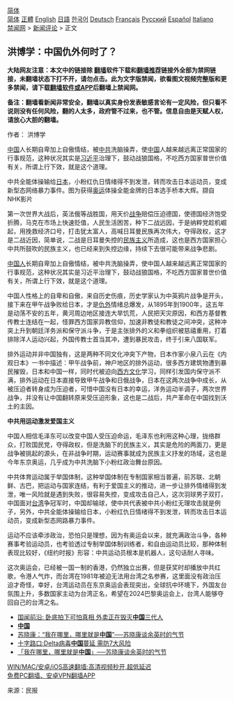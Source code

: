  <!-- 面包屑导航 --> <div class="breadcrumb"><!-- GTranslate: https://gtranslate.io/ -->  <div class="switcher notranslate">  <div class="selected">  <a href="#" onclick="return false;"> 简体</a>  </div>  <div class="option">  <a href="https://www.bannedbook.org" onclick="doGTranslate('zh-CN|zh-CN');jQuery('div.switcher div.selected a').html(jQuery(this).html());return false;" title="简体中文" class="nturl selected"> 简体</a>  <a href="https://www.bannedbook.org/zh-tw/" onclick="doGTranslate('zh-CN|zh-TW');jQuery('div.switcher div.selected a').html(jQuery(this).html());return false;" title="繁體中文" class="nturl"> 正體</a>  <a href="https://www.bannedbook.org/en/" onclick="doGTranslate('zh-CN|en');jQuery('div.switcher div.selected a').html(jQuery(this).html());return false;" title="English" class="nturl"> English</a>  <a href="https://www.bannedbook.org/ja/" onclick="doGTranslate('zh-CN|ja');jQuery('div.switcher div.selected a').html(jQuery(this).html());return false;" title="日本語" class="nturl"> 日語</a>  <a href="https://www.bannedbook.org/ko/" onclick="doGTranslate('zh-CN|ko');jQuery('div.switcher div.selected a').html(jQuery(this).html());return false;" title="한국어" class="nturl"> 한국어</a>  <a href="https://www.bannedbook.org/de/" onclick="doGTranslate('zh-CN|de');jQuery('div.switcher div.selected a').html(jQuery(this).html());return false;" title="Deutsch" class="nturl"> Deutsch</a>  <a href="https://www.bannedbook.org/fr/" onclick="doGTranslate('zh-CN|fr');jQuery('div.switcher div.selected a').html(jQuery(this).html());return false;" title="Français" class="nturl"> Français</a>  <a href="https://www.bannedbook.org/ru/" onclick="doGTranslate('zh-CN|ru');jQuery('div.switcher div.selected a').html(jQuery(this).html());return false;" title="Русский" class="nturl"> Русский</a>  <a href="https://www.bannedbook.org/es/" onclick="doGTranslate('zh-CN|es');jQuery('div.switcher div.selected a').html(jQuery(this).html());return false;" title="Español" class="nturl"> Español</a>  <a href="https://www.bannedbook.org/it/" onclick="doGTranslate('zh-CN|it');jQuery('div.switcher div.selected a').html(jQuery(this).html());return false;" title="Italiano" class="nturl"> Italiano</a>  </div>  </div>      <div class='breadcrumb-sub'><!-- Breadcrumb NavXT 6.3.0 --> <a href="https://www.bannedbook.org/" class="home">禁闻网</a> &gt; <a href="https://www.bannedbook.org/bnews/comments/" class="category">新闻评论</a> &gt; 正文</div></div><h2>洪博学：中国仇外何时了？</h2> <p class="notice"><b>大陆网友注意：本文中的链接除 <a href="https://github.com/bannedbook/fanqiang" >翻墙</a>软件下载和<a href="https://github.com/killgcd/justmysocks/blob/master/README.md">翻墙推荐</a>链接外全部为禁网链接，未翻墙状态下打不开，请勿点击。此为文字版禁闻，欲看图文视频完整版和更多禁闻，请下载<a href="https://github.com/bannedbook/fanqiang">翻墙软件或APP</a>后翻墙上禁闻网。</p><p>备注：翻墙看新闻非常安全，翻墙以真实身份发表敏感言论有一定风险，但只看不说则没有任何风险，翻的人太多，政府管不过来，也不管。信息自由是天赋人权，请放心大胆的翻墙。</b></p>  <div class="entry"> <p>作者： 洪博学</p> <p id="summary"><span class='wp_keywordlink_affiliate'><a href="https://www.bannedbook.org/" title="中国" target="_blank">中国</a></span>人长期自卑加上自傲情结，被<a href="https://www.bannedbook.org/bnews/tag/%e4%b8%ad%e5%85%b1/" class="st_tag internal_tag" rel="tag" title="标签 中共 下的日志">中共</a>洗脑操弄，使<a href="https://www.bannedbook.org/bnews/tag/%E4%B8%AD%E5%9B%BD/" class="st_tag internal_tag" rel="tag" title="标签 中国 下的日志">中国</a>人越来越远离正常国家的行事规范，这种状况其实是<a href="https://www.bannedbook.org/bnews/tag/%e4%b9%a0%e8%bf%91%e5%b9%b3/" class="st_tag internal_tag" rel="tag" title="标签 习近平 下的日志">习近平</a>治理下，鼓动战狼国格，不吃西方国家普世价值有关，所谓上行下效，就是这个道理。</p> <p id="conimg">中共全能体操输给<a href="https://www.bannedbook.org/bnews/tag/%e6%97%a5%e6%9c%ac/" class="st_tag internal_tag" rel="tag" title="标签 日本 下的日志">日本</a>，小粉红仇日情绪得不到发泄，转而攻击日本运动员，变成新型态网络暴力事件。图为获得<a href="https://www.bannedbook.org/bnews/tag/%e5%a5%a5%e8%bf%90/" class="st_tag internal_tag" rel="tag" title="标签 奥运 下的日志">奥运</a>体操全能金牌的日本选手桥本大辉。撷自NHK影片</p>  <p>第一次世界大战后，英法俄等战胜国，用天价<a href="https://www.bannedbook.org/bnews/tag/%E6%88%98%E4%BA%89/" class="st_tag internal_tag" rel="tag" title="标签 战争 下的日志">战争</a>赔偿压迫德国，使德国经济饱受折腾，马克在市场上快速贬值，人民生活困苦，种下二战远因，于是纳粹党趁机崛起，用挽救经济口号，打击犹太富人，高喊日耳曼民族再次伟大，夺得政权，这才是二战近因，简单说，二战是日耳曼失控的<span class='wp_keywordlink'><a href="https://www.bannedbook.org/forum11/topic333.html" title="禁片：民族主义和三座大山" target="_blank">民族主义</a></span>所造成，这也是西方国家担心中共所鼓吹的民族主义，也已经来到失控边缘，持续下去很可能带来战争悲剧。</p> <p><a href="https://www.bannedbook.org/bnews/tag/%e4%b8%ad%e5%9b%bd%e4%ba%ba/" class="st_tag internal_tag" rel="tag" title="标签 中国人 下的日志">中国人</a>长期自卑加上自傲情结，被中共洗脑操弄，使中国人越来越远离正常国家的行事规范，这种状况其实是习近平治理下，鼓动战狼国格，不吃西方国家普世价值有关，所谓上行下效，就是这个道理。</p> <p>中国人性格上的自卑和自傲，来自历史伤痕，历史学家认为中英鸦片战争是开头，接下来在甲午战争败给日本，才是<a href="https://www.bannedbook.org/bnews/tag/%E4%BB%87%E5%A4%96/" class="st_tag internal_tag" rel="tag" title="标签 仇外 下的日志">仇外</a>情绪总爆发，从1895年到1900年，这五年是动荡不安的五年，黄河周边地区接连大旱饥荒，人民把天灾原因，和西方基督教传教士连结在一起，怪罪西方国家异教信仰，加速非教徒和教徒之间冲突，这种冲突上升到朝廷洋务派和保守派斗争，于是主张排外的义和拳组织被慈禧重用，打着排除洋人运动兴起，外国传教士首当其冲，遭到暴民攻击，终于引来八国联军。</p>  <p>排外运动并非中国独有，这是两种不同文化冲突下产物，日本作家小泉八云在《内观日本》一书中描述：甲午战争前，神户地区的排外运动，很多西方建筑物遭到暴民摧毁，日本和中国一样，同时代被迫向<span class='wp_keywordlink'><a href="https://www.bannedbook.org/forum3/topic47.html" title="西方传统文化汇编" target="_blank">西方文化</a></span>学习，同样引发国内保守派不满，排外运动在日本直接导致甲午战争和日俄战争，日本在这两次战争中成长，从被压迫者转身成为压迫者，可惜中国没有日本的幸运，洋务运动半调子，两次世界战争，并没有让中国翻转原来受压迫形象，这也是二战后，共产革命在中国找到沃土的主因。</p> <p><strong>中共用运动激发爱国主义</strong></p> <p>中国人相信毛泽东可以改变中国人受压迫命运，毛泽东也利用这种心理，拢络群众，打败国民党，夺得政权，但是洗脑下的民族主义，其实是危险的两面刀，更是战争被挑起的源头，在非战争时期，运动赛事就成为民族主义抒发的场域，这也是今年东京奥运，几乎成为中共洗脑下小粉红政治舞台原因。</p>  <p>中共体育运动属于举国体制，这种举国体制在专制国家相当普遍，前苏联、北朝鲜、古巴，把运动与国家连结，有利于爱国主义的推动，进一步让排外情绪得到发泄，唯一风险就是遇到失败，很容易失控，变成攻击自己人，这次羽球男子双打，中国面对<a href="https://www.bannedbook.org/bnews/tag/%e5%8f%b0%e6%b9%be/" class="st_tag internal_tag" rel="tag" title="标签 台湾 下的日志">台湾</a>争冠军时，中国却输球，使中共代表被中共小粉红无理攻击就是例子，另外，中共全能体操输给日本，小粉红仇日情绪得不到发泄，转而攻击日本运动员，变成新型态网路暴力事件。</p> <p>运动不应该牵涉政治，恐怕只是理想，因为有奥运会以来，就充满政治斗争，各种赛事考验运动员，也考验透过专制举国体制训练者，和自由运动员比较，那种体制表现比较好，《纽约时报》形容：中共运动员根本是机器人，这句话耐人寻味。</p> <p>这次奥运会，已经被一国一制的香港，仍然独立出赛，但是获奖时却播放中共红歌，令港人气炸，而台湾在1981年被迫无法用台湾之名参赛，这里面没有政治压迫才奇怪，幸好，台湾运动员在东京奥运会表现突出，全球抗中环境下，外国友台氛围上升，多数国家主动为台湾正名，希望在2024巴黎奥运会上，台湾人能够夺回自己的台湾之名。</p>  <ul class='op-related-articles' title='相关阅读'> <li><a href='https://www.bannedbook.org/bnews/comments/20210808/1602322.html' target='_blank'>国闻前沿: 卧底拍下可怕真相 外卖正在毁灭<b>中国</b>三代人</a></li> <li><a href='https://www.bannedbook.org/bnews/bannedvideo/20210808/1602320.html' target='_blank'><b>中国</b></a></li> <li><a href='https://www.bannedbook.org/bnews/comments/20210808/1602306.html' target='_blank'>苏晓康：“我在哪里，哪里就是<b>中国</b>”──苏晓康谈余英时的气节</a></li> <li><a href='https://www.bannedbook.org/bnews/comments/20210808/1602301.html' target='_blank'>十字路口:Delta病毒<b>中国</b>蔓延 需防7大风险</a></li> <li><a href='https://www.bannedbook.org/bnews/baitai/20210808/1602291.html' target='_blank'>「我在哪里，哪里就是<b>中国</b>」──苏晓康谈余英时的气节</a></li> </ul> <p class="texttj"> <a href="https://github.com/bannedbook/fanqiang/wiki/V2ray%E6%9C%BA%E5%9C%BA" target="_blank">WIN/MAC/安卓/iOS高速翻墙:高清视频秒开,超低延迟</a><br/> <a href="https://github.com/bannedbook/fanqiang/wiki/%E7%A6%81%E9%97%BB%E7%BD%91%E5%AE%89%E5%8D%93%E7%BF%BB%E5%A2%99%E6%96%B0%E9%97%BBAPP" target="_blank">免费PC翻墙、安卓VPN翻墙APP</a></p><p> 来源：民报 </p><a name='sharetosocial'></a>  <div style="margin-bottom:5px;padding-bottom:5px;clear:both"> <div id="archive-pix-1" class="banner-ads"> <!-- AuctionX Display platform tag START --> <div id="26318x728x90x621x_ADSLOT2" clicktrack="%%CLICK_URL_ESC%%"></div> <!-- AuctionX Display platform tag END --> </div> <div id="archive-pix-2" class="banner-ads"> <!-- AuctionX Display platform tag START --> <div id="26315x300x250x621x_ADSLOT2" clicktrack="%%CLICK_URL_ESC%%"></div> <!-- AuctionX Display platform tag END --> </div> </div>  <div id="archive-pix-1" class="banner-ads"> <!-- AuctionX Display platform tag START --> <div id="26318x728x90x621x_ADSLOT3" clicktrack="%%CLICK_URL_ESC%%"></div> <!-- AuctionX Display platform tag END --> </div> </div><!--END ENTRY--> 